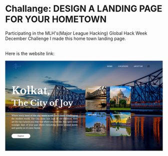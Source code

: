 Challange: DESIGN A LANDING PAGE FOR YOUR HOMETOWN
==================================================

Participating in the MLH's(Major League Hacking) Global Hack Week December Challenge I made this home town landing page.

<br>
Here is the website link: <https://github.com/suvm7/home-town-website/tree/main>

<br>

![image of home town landing page website](./images/website-screenshot.png "Kolkata City of Joy" )

